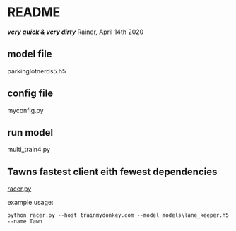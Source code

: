 # README

***very quick & very dirty***
Rainer, April 14th 2020

## model file
parkinglotnerds5.h5

## config file
myconfig.py

## run model
multi_train4.py


## Tawns fastest client eith fewest dependencies
[racer.py](https://gist.github.com/tawnkramer/a74938653ab70e3fd22af1e4788a5001)

example usage:
```
python racer.py --host trainmydonkey.com --model models\lane_keeper.h5 --name Tawn
```
